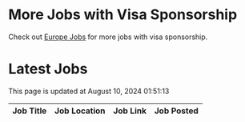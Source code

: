 # More Jobs with Visa Sponsorship

Check out [Europe Jobs](https://github.com/sureshparimi/europejobs#latest-jobs) for more jobs with visa sponsorship.

# Latest Jobs

This page is updated at August 10, 2024 01:51:13

| Job Title | Job Location | Job Link | Job Posted |
| --- | --- | --- | --- |
